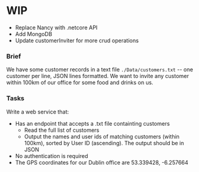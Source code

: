 # WIP

* Replace Nancy with .netcore API
* Add MongoDB
* Update customerInviter for more crud operations


### Brief

We have some customer records in a text file `./Data/customers.txt` -- one customer per line, JSON lines formatted. We want to invite any customer within 100km of our office for some food and drinks on us.

### Tasks

Write a web service that:

-   Has an endpoint that accepts a .txt file containting customers
    -   Read the full list of customers
    -   Output the names and user ids of matching customers (within 100km), sorted by User ID (ascending). The output should be in JSON
-   No authentication is required
-   The GPS coordinates for our Dublin office are 53.339428, -6.257664
